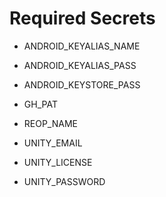 # Required Secrets

- ANDROID_KEYALIAS_NAME

- ANDROID_KEYALIAS_PASS
  
- ANDROID_KEYSTORE_PASS

- GH_PAT

- REOP_NAME

- UNITY_EMAIL

- UNITY_LICENSE

- UNITY_PASSWORD
